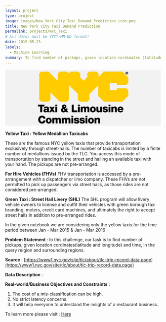 ```yaml
---
layout: project
type: project
image: images/New_York_City_Taxi_Demand_Prediction_icon.png
title: New York City Taxi Demand Prediction
permalink: projects/NYC_Taxi
# All dates must be YYYY-MM-DD format!
date: 2019-05-23
labels:
  - Machine Learning
summary: To find number of pickups, given location cordinates (latitude and longitude) and time, in the query reigion and surrounding regions.
---
```


<img class="ui image" src="../images/New_York_City_Taxi_Demand_Prediction_Banner.png">

<b>Yellow Taxi : Yellow Medallion Taxicabs</b>

These are the famous NYC yellow taxis that provide transportation exclusively through street-hails. The number of taxicabs is limited by a finite number of medallions issued by the TLC. You access this mode of transportation by standing in the street and hailing an available taxi with your hand. The pickups are not pre-arranged.

<b>For Hire Vehicles (FHVs)</b>
FHV transportation is accessed by a pre-arrangement with a dispatcher or limo company. These FHVs are not permitted to pick up passengers via street hails, as those rides are not considered pre-arranged.

<b>Green Taxi : Street Hail Livery (SHL)</b>
The SHL program will allow livery vehicle owners to license and outfit their vehicles with green borough taxi branding, meters, credit card machines, and ultimately the right to accept street hails in addition to pre-arranged rides.

In the given notebook we are considering only the yellow taxis for the time period between Jan - Mar 2015 & Jan - Mar 2016

<b>Problem Statement</b> : In this challenge, our task is to find number of pickups, given location cordinates(latitude and longitude) and time, in the query reigion and surrounding regions.

<b>Source</b> : [https://www1.nyc.gov/site/tlc/about/tlc-trip-record-data.page](https://www1.nyc.gov/site/tlc/about/tlc-trip-record-data.page)

<b>Data Description</b> : 




<b>Real-world/Business Objectives and Constraints</b> : 
1. The cost of a mis-classification can be high.
2. No strict latency concerns.
3. It will help everyone to unterstand the insights of a restaurant business.

To learn more please visit : [Here](https://github.com/Souravban/New-York-City-Taxi-Demand-Prediction)
